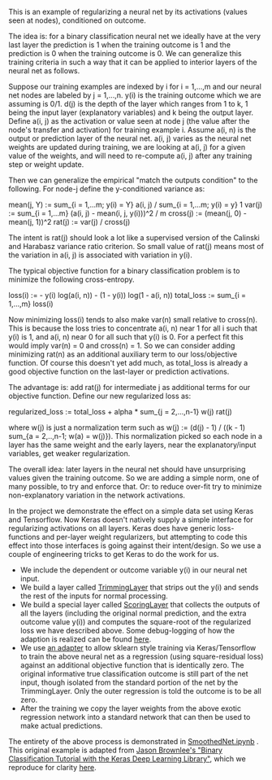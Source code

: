 
This is an example of regularizing a neural net by its activations (values seen at nodes), conditioned on outcome.

The idea is: for a binary classification neural net we ideally have at the very last layer the prediction is 1 when the training outcome is 1 and the prediction is 0 when the training outcome is 0.  We can generalize this training criteria in such a way that it can be applied to interior layers of the neural net as follows.

Suppose our training examples are indexed by i for i = 1,...,m and our neural net nodes are labeled by j = 1,...,n.  y(i) is the training outcome which we are assuming is 0/1. d(j) is the depth of the layer which ranges from 1 to k, 1 being the input layer (explanatory variables) and k being the output layer.  Define a(i, j) as the activation or value seen at node j (the value after the node's transfer and activation) for training example i.  Assume a(i, n) is the output or prediction layer of the neural net.  a(i, j) varies as the neural net weights are updated during training, we are looking at a(i, j) for a given value of the weights, and will need to re-compute a(i, j) after any training step or weight update.

Then we can generalize the empirical "match the outputs condition" to the following.  For node-j define the y-conditioned variance as:

   mean(j, Y) := sum_{i = 1,...m; y(i) = Y} a(i, j) / sum_{i = 1,...m; y(i) = y} 1
   var(j)     := sum_{i = 1,...m} (a(i, j) - mean(i, j, y(i)))^2 / m
   cross(j)   := (mean(j, 0) - mean(j, 1))^2
   rat(j)     := var(j) / cross(j) 

The intent is rat(j) should look a lot like a supervised version of the Calinski and Harabasz variance ratio criterion.  So small value of rat(j) means most of the variation in a(i, j) is associated with variation in y(i).

The typical objective function for a binary classification problem is to minimize the following cross-entropy.

   loss(i)    :=  - y(i) log(a(i, n)) - (1 - y(i)) log(1 - a(i, n))
   total_loss := sum_{i = 1,...,m} loss(i)

Now minimizing loss(i) tends to also make var(n) small relative to cross(n).  This is because the loss tries to concentrate a(i, n) near 1 for all i such that y(i) is 1, and a(i, n) near 0 for all such that y(i) is 0.  For a perfect fit this would imply var(n) = 0 and cross(n) = 1.  So we can consider adding minimizing rat(n) as an additional auxiliary term to our loss/objective function.  Of course this doesn't yet add much, as total_loss is already a good objective function on the last-layer or prediction activations.

The advantage is: add rat(j) for intermediate j as additional terms for our objective function.  Define our new regularized loss as:

   regularized_loss := total_loss + alpha * sum_{j = 2,...,n-1} w(j) rat(j)

where w(j) is just a normalization term such as w(j) := (d(j) - 1) / ((k - 1) sum_{a = 2,..,n-1; w(a) = w(j)}).  This normalization picked so each node in a layer has the same weight and the early layers, near the explanatory/input variables, get weaker regularization.

The overall idea: later layers in the neural net should have unsurprising values given the training outcome.  So we are adding a simple norm, one of many possible, to try and enforce that.  Or: to reduce over-fit try to minimize non-explanatory variation in the network activations.

In the project we demonstrate the effect on a simple data set using Keras and Tensorflow.  Now Keras doesn't natively supply a simple interface for regularizing activations on all layers.  Keras does have generic loss-functions and per-layer weight regularizers, but attempting to code this effect into those interfaces is going against their intent/design. So we use a couple of engineering tricks to get Keras to do the work for us.

  * We include the dependent or outcome variable y(i) in our neural net input.
  * We build a layer called [TrimmingLayer](https://github.com/WinVector/YConditionalRegularizedModel/blob/master/TrimmingLayer.py) that strips out the y(i) and sends the rest of the inputs for normal processing.
  * We build a special layer called [ScoringLayer](https://github.com/WinVector/YConditionalRegularizedModel/blob/master/ScoringLayer.py) that collects the outputs of all the layers (including the original normal prediction, and the extra outcome value y(i)) and computes the square-root of the regularized loss we have described above.  Some debug-logging of how the adaption is realized can be found [here](https://github.com/WinVector/YConditionalRegularizedModel/blob/master/DebugNet.ipynb).
  * We use [an adapter](https://github.com/WinVector/YConditionalRegularizedModel/blob/master/YConditionalRegularizedModel.py) to allow sklearn style training via Keras/Tensorflow to train the above neural net as a regression (using square-residual loss) against an additional objective function that is identically zero.  The original informative true classification outcome is still part of the net input, though isolated from the standard portion of the net by the TrimmingLayer.  Only the outer regression is told the outcome is to be all zero.
  * After the training we copy the layer weights from the above exotic regression network into a standard network that can then be used to make actual predictions.

The entirety of the above process is demonstrated in [SmoothedNet.ipynb](https://github.com/WinVector/YConditionalRegularizedModel/blob/master/SmoothedNet.ipynb) .  This original example is adapted from [Jason Brownlee's "Binary Classification Tutorial with the Keras Deep Learning Library"](https://machinelearningmastery.com/binary-classification-tutorial-with-the-keras-deep-learning-library/), which we reproduce for clarity [here](https://github.com/WinVector/YConditionalRegularizedModel/blob/master/BaseNet.ipynb).



